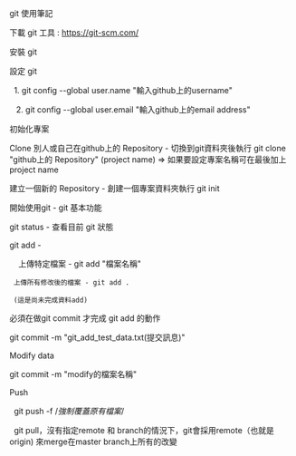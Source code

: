 git 使用筆記

下載 git 工具 : https://git-scm.com/

安裝 git 

設定 git

    1. git config --global user.name "輸入github上的username"
    
    2. git config --global user.email "輸入github上的email address"
    
初始化專案

Clone 別人或自己在github上的 Repository - 切換到git資料夾後執行 git clone "github上的 Repository" (project name) => 如果要設定專案名稱可在最後加上project name

建立一個新的 Repository - 創建一個專案資料夾執行 git init

開始使用git - git 基本功能

 git status - 查看目前 git 狀態
 
 git add - 
 
     上傳特定檔案 - git add "檔案名稱"
 
     上傳所有修改後的檔案 - git add .
 
     (這是尚未完成資料add)
 
 必須在做git commit 才完成 git add 的動作
 
 git commit -m "git_add_test_data.txt(提交訊息)"
 
 Modify data 
  
  git commit -m "modify的檔案名稱"

 Push 
   
   git push -f /*強制覆蓋原有檔案*/
   
   git pull，沒有指定remote 和 branch的情況下，git會採用remote（也就是origin) 來merge在master branch上所有的改變

